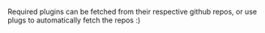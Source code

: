 Required plugins can be fetched from their respective github repos, or use plugs to automatically fetch the repos :)
